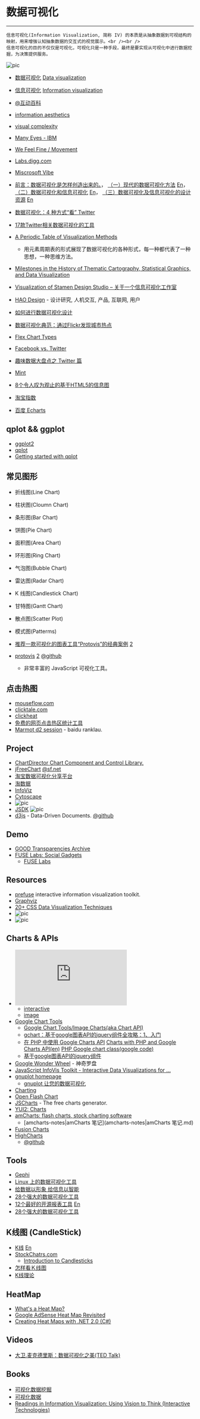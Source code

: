 
# 数据可视化

----

    信息可视化(Information Visualization, 简称 IV) 的本质是从抽象数据到可视结构的映射，用来增强认知抽象数据的交互式的视觉展示。<br /><br />
    信息可视化的目的不仅仅是可视化，可视化只是一种手段，最终是要实现从可视化中进行数据挖掘，为决策提供服务。

![pic](http://farm6.static.flickr.com/5002/5284561161_d938a4cf00.jpg)

* [数据可视化](http://zh.wikipedia.org/wiki/%E6%95%B0%E6%8D%AE%E5%8F%AF%E8%A7%86%E5%8C%96)
    [Data visualization](http://en.wikipedia.org/wiki/Data_visualization)
* [信息可视化](http://zh.wikipedia.org/zh/%E4%BF%A1%E6%81%AF%E5%8F%AF%E8%A7%86%E5%8C%96)
    [Information visualization](http://en.wikipedia.org/wiki/Information_visualization)
* [@互动百科](http://www.hudong.com/wiki/%E4%BF%A1%E6%81%AF%E5%8F%AF%E8%A7%86%E5%8C%96)
* [information aesthetics](http://infosthetics.com/)
* [visual complexity](http://www.visualcomplexity.com/vc/)
* [Many Eyes - IBM](http://manyeyes.alphaworks.ibm.com/manyeyes/)
* [We Feel Fine / Movement](http://www.wefeelfine.org/movements.html)
* [Labs.digg.com](http://labs.digg.com/)
* [Miscrosoft Vibe](http://research.microsoft.com/en-us/groups/vibe/)
* [前言：数据可视化是怎样创造出来的。](http://blog.xiqiao.info/2009/09/27/513)，
    [（一）现代的数据可视化方法](http://blog.xiqiao.info/2009/09/25/480)
        [En](http://www.smashingmagazine.com/2007/08/02/data-visualization-modern-approaches/)，
    [（二）数据可视化和信息可视化](http://blog.xiqiao.info/2009/09/25/472)
        [En](http://www.smashingmagazine.com/2008/01/14/monday-inspiration-data-visualization-and-infographics/)，
    [（三）数据可视化及信息可视化的设计资源](http://blog.xiqiao.info/2009/09/25/468)
        [En](http://www.smashingmagazine.com/2009/09/11/25-useful-data-visualization-and-infographics-resources/)
* [数据可视化：4 种方式“看” Twitter](http://t.guancha.me/2010/04/08/data-visualization-4-ways-to-see-twitter/)
* [17款Twitter相关数据可视化的工具](http://paranimage.com/17-twitter-related-data-visualization-tool/)
* [A Periodic Table of Visualization Methods](http://www.visual-literacy.org/periodic_table/periodic_table.html)
  - 用元素周期表的形式展现了数据可视化的各种形式，每一种都代表了一种思想，一种思维方法。
* [Milestones in the History of Thematic Cartography, Statistical Graphics, and Data Visualization](http://www.math.yorku.ca/SCS/Gallery/milestone/index.html)
* [Visualization of Stamen Design Studio – 关于一个信息可视化工作室](http://cdc.tencent.com/?p=2399)
* [HAO Design](http://www.haodesign.com/) - 设计研究, 人机交互, 产品, 互联网, 用户
* [如何进行数据可视化设计](http://xoxpirit.com/2010/11/10/data-visualization-guide/)
* [数据可视化典范：通过Flickr发现城市热点](http://article.yeeyan.org/view/pestwave/110089)
* [Flex Chart Types](http://livedocs.adobe.com/flex/3/html/help.html?content=charts_types_01.html)
* [Facebook vs. Twitter](http://www.digitalsurgeons.com/facebook-vs-twitter-infographic/)
* [趣味数据大盘点之 Twitter 篇](http://www.y513.com/201009531.html)
* [Mint](http://haveamint.com/)
* [8个令人叹为观止的基于HTML5的信息图](http://www.iteye.com/news/24153)

* [淘宝指数](http://shu.taobao.com/)
* [百度 Echarts](http://echarts.baidu.com/)

## qplot && ggplot

* [ggplot2](http://ggplot2.org/)
* [qplot](http://www.hitseq.com/ggplot/qplot.html)
* [Getting started with qplot](http://ggplot2.org/book/qplot.pdf)

## 常见图形

* 折线图(Line Chart)
* 柱状图(Cloumn Chart)
* 条形图(Bar Chart)
* 饼图(Pie Chart)
* 面积图(Area Chart)
* 环形图(Ring Chart)
* 气泡图(Bubble Chart)
* 雷达图(Radar Chart)
* K 线图(Candlestick Chart)
* 甘特图(Gantt Chart)
* 散点图(Scatter Plot)
* 模式图(Patterms)

* [推荐一款可视化的图表工具“Protovis”的经典案例](http://www.dozan.cn/archives/269.html)
    [2](http://blog.sina.com.cn/u/1716147432)
* [protovis](http://protovis.org/)
    [2](http://mbostock.github.com/protovis/)
    [@github](https://github.com/mbostock/protovis)
    - 非常丰富的 JavaScript 可视化工具。

## 点击热图

* [mouseflow.com](http://mouseflow.com/)
* [clicktale.com](http://www.clicktale.com/)
* [clickheat](http://www.labsmedia.com/clickheat/index.html)
* [免费的网页点击热区统计工具](http://isunlife.com/blog/free-web-hot-area-stat/)
* [Marmot d2 session](http://www.slideshare.net/ranklau/marmot-d2-session) - baidu ranklau.

## Project

* [ChartDirector Chart Component and Control Library.](http://www.advsofteng.com/)
* [jFreeChart](http://www.jfree.org/jfreechart/)
    [@sf.net](http://sourceforge.net/projects/jfreechart/)
* [淘宝数据可视化分享平台](http://datavlab.org/)
* [淘数据](http://data.taobao.com/)
* [InfoViz](http://infoviz.org/)
* [Cytoscape](http://cytoscape.org/)
* ![pic](http://www.worldshap.in/)
* [JSDK](http://jsdk2.sourceforge.net/)
    ![pic](http://jsdk2.sourceforge.net/website/images/jsgf-org.png)
* [d3js](http://d3js.org/) - Data-Driven Documents.
    [@github](https://github.com/mbostock/d3)

## Demo

* [GOOD Transparencies Archive](http://www.flickr.com/photos/goodmagazine/sets/72157618896371005/)
* [FUSE Labs: Social Gadgets](http://designer.socialgadgets.fuselabs.com/)
    * [FUSE Labs](http://fuse.microsoft.com/)

## Resources

* [prefuse](http://www.prefuse.org/) interactive information visualization toolkit.
* [Graphviz](http://www.graphviz.org/)
* [20+ CSS Data Visualization Techniques](http://www.tripwiremagazine.com/2009/06/20-css-data-visualization-techniques.html)
* ![pic](http://www.coolinfographics.com/)
* ![pic](http://datavisualization.ch/)

## Charts & APIs

* ![pic](http://code.google.com/apis/chart/index.html)
    * [interactive](http://code.google.com/apis/chart/interactive/docs/gallery.html)
    * [image](http://code.google.com/apis/chart/image/docs/gallery/chart_gall.html)
* [Google Chart Tools](http://code.google.com/intl/zh-CN/apis/charttools/index.html)
    * [Google Chart Tools/Image Charts(aka Chart API)](http://code.google.com/apis/chart/index.html)
    * [gchart：基于google图表API的jquery组件全攻略：1、入门](http://www.cnblogs.com/JustinYoung/archive/2010/01/18/gchart-google-chart-api-01.html)
    * [在 PHP 中使用 Google Charts API](http://fairyfish.net/2008/07/06/using-google-charts-api-in-php/) [Charts with PHP and Google Charts API(en)](http://luddep.se/notebook/2008/04/13/charts-php-and-google-charts-api/) [PHP Google chart class(google code)](http://code.google.com/p/googchart/)
    * [基于google图表API的jquery组件](http://www.blueidea.com/tech/web/2010/7398.asp)
* [Google Wonder Wheel](http://www.googlewonderwheel.com/) - 神奇罗盘
* [JavaScript InfoVis Toolkit - Interactive Data Visualizations for ...](http://thejit.org)
* [gnuplot homepage](http://www.gnuplot.info/)
    * [gnuplot 让您的数据可视化](http://www.ibm.com/developerworks/cn/linux/l-gnuplot/index.html)
* [Charting](http://dwpe.googlecode.com/svn/trunk/charting/index.html)
* [Open Flash Chart](http://teethgrinder.co.uk/open-flash-chart-2/)
* [JSCharts](http://www.jscharts.com/) - The free charts generator.
* [YUI2: Charts](http://developer.yahoo.com/yui/charts/)
* [amCharts: flash charts, stock charting software](http://www.amcharts.com/)
    * [amcharts-notes|amCharts 笔记](amcharts-notes|amCharts 笔记.md)
* [Fusion Charts](http://www.fusioncharts.com/)
* [HighCharts](http://www.highcharts.com/)
    * [@github](https://github.com/highslide-software/highcharts.com)

## Tools

* [Gephi](http://gephi.org/)
* [Linux 上的数据可视化工具](http://www.ibm.com/developerworks/cn/linux/l-datavistools/)
* [给数据以形象 给信息以智能](http://www.visualsky.com/visualtech/viz.htm)
* [28个强大的数据可视化工具](http://blog.csdn.net/lihe111/archive/2010/01/25/5254115.aspx)
* [12个最好的开源报表工具](http://www.javaeye.com/news/11361)
    [En](http://apps.open-libraries.com/best-open-source-reporting-tools/)
* [28个强大的数据可视化工具](http://blog.csdn.net/lihe111/archive/2010/01/25/5254115.aspx)

## K线图 (CandleStick)

* [K线](http://zh.wikipedia.org/zh-cn/K%E7%BA%BF)
    [En](http://en.wikipedia.org/wiki/Candlestick_chart)
* [StockChatrs.com](http://stockcharts.com/)
    * [Introduction to Candlesticks](http://stockcharts.com/help/doku.php?id=chart_school:chart_analysis:introduction_to_candlesticks)
* [怎样看Ｋ线图](http://finance.anhuinews.com/system/2002/03/30/000003989.shtml)
* [K线理论](http://wiki.mbalib.com/wiki/K%E7%BA%BF%E7%90%86%E8%AE%BA)

## HeatMap

* [What's a Heat Map?](http://www.squidoo.com/heat-map)
* [Google AdSense Heat Map Revisited](http://www.vaughns-1-pagers.com/internet/google-heatmap-2.htm)
* [Creating Heat Maps with .NET 2.0 (C#)](http://dylanvester.com/post/Creating-Heat-Maps-with-NET-20-(C-Sharp).aspx)

## Videos

* [大卫.麦克德里斯：数据可视化之美(TED Talk)](http://www.tedtochina.com/2010/09/14/david_mccandless/)

## Books

* [可视化数据挖掘](http://book.douban.com/subject/1230141/)
* [可视化数据](http://book.douban.com/subject/3661214/)
* [Readings in Information Visualization: Using Vision to Think (Interactive Technologies)](http://www.amazon.com/Readings-Information-Visualization-Interactive-Technologies/dp/1558605339)
